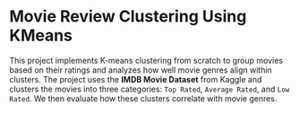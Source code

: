 # Movie Review Clustering Using KMeans
This project implements K-means clustering from scratch to group movies based on their ratings and analyzes how well movie genres align within clusters. The project uses the **IMDB Movie Dataset** from Kaggle and clusters the movies into three categories: `Top Rated`, `Average Rated`, and `Low Rated`. 
We then evaluate how these clusters correlate with movie genres.
